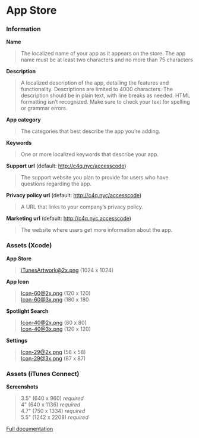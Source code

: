 # App Store

### Information
**Name**  
> The localized name of your app as it appears on the store. The app name must be at least two characters and no more than 75 characters  

**Description**  
> A localized description of the app, detailing the features and functionality. Descriptions are limited to 4000 characters. The description should be in plain text, with line breaks as needed. HTML formatting isn’t recognized. Make sure to check your text for spelling or grammar errors.   

**App category**  
> The categories that best describe the app you’re adding.   

**Keywords**  
> One or more localized keywords that describe your app.  

**Support url** (default: http://c4q.nyc/accesscode)
> The support website you plan to provide for users who have questions regarding the app.    

**Privacy policy url** (default: http://c4q.nyc/accesscode)  
> A URL that links to your company’s privacy policy.    

**Marketing url** (default: http://c4q.nyc.accesscode)
> The website where users get more information about the app.

### Assets (Xcode)
 
**App Store**
> iTunesArtwork@2x.png (1024 x 1024)

**App Icon**
> Icon-60@2x.png (120 x 120)  
> Icon-60@3x.png (180 x 180

**Spotlight Search**
> Icon-40@2x.png (80 x 80)  
> Icon-40@3x.png (120 x 120)

**Settings**
> Icon-29@2x.png (58 x 58)  
> Icon-29@3x.png (87 x 87)

### Assets (iTunes Connect)

**Screenshots**
> 3.5" (640 x 960) *required*  
> 4" (640 x 1136) *required*  
> 4.7" (750 x 1334) *required*  
> 5.5" (1242 x 2208) *required*

[Full documentation](https://developer.apple.com/library/ios/documentation/LanguagesUtilities/Conceptual/iTunesConnect_Guide/Appendices/Properties.html#//apple_ref/doc/uid/TP40011225-CH26-SW2)
